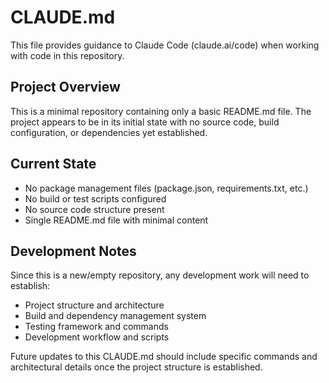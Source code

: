 # CLAUDE.md

This file provides guidance to Claude Code (claude.ai/code) when working with code in this repository.

## Project Overview

This is a minimal repository containing only a basic README.md file. The project appears to be in its initial state with no source code, build configuration, or dependencies yet established.

## Current State

- No package management files (package.json, requirements.txt, etc.)
- No build or test scripts configured
- No source code structure present
- Single README.md file with minimal content

## Development Notes

Since this is a new/empty repository, any development work will need to establish:
- Project structure and architecture
- Build and dependency management system
- Testing framework and commands
- Development workflow and scripts

Future updates to this CLAUDE.md should include specific commands and architectural details once the project structure is established.